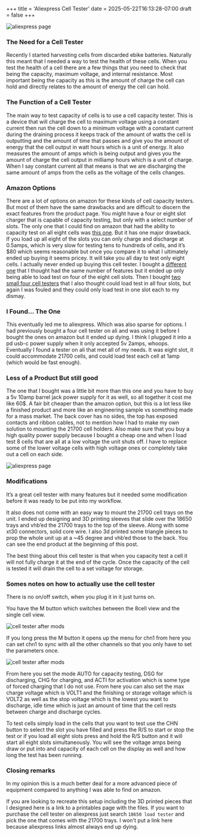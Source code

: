+++
title = 'Aliexpress Cell Tester'
date = 2025-05-22T16:13:28-07:00
draft = false
+++

![aliexpress page](/img/post/aliexpress-cell-tester/2.png)

### The Need for a Cell Tester
Recently I started harvesting cells from discarded ebike batteries. Naturally this meant that I needed a way to test the health of these cells. When you test the health of a cell there are a few things that you need to check that being the capacity, maximum voltage, and internal resistance. Most important being the capacity as this is the amount of charge the cell can hold and directly relates to the amount of energy the cell can hold. 

### The Function of a Cell Tester
The main way to test capacity of cells is to use a cell capacity tester. This is a device that will charge the cell to maximum voltage using a constant current then run the cell down to a minimum voltage with a constant current during the draining process it keeps track of the amount of watts the cell is outputting and the amount of time that passes and give you the amount of energy that the cell output in watt hours which is a unit of energy. It also measures the amount of amps which is being output and gives you the amount of charge the cell output in milliamp hours which is a unit of charge. When I say constant current all that means is that we are discharging the same amount of amps from the cells as the voltage of the cells changes. 

### Amazon Options
There are a lot of options on amazon for these kinds of cell capacity testers. But most of them have the same drawbacks and are difficult to discern the exact features from the product page. You might have a four or eight slot charger that is capable of capacity testing, but only with a select number of slots. The only one that I could find on amazon that had the ability to capacity test on all eight cells was [this one](https://a.co/d/1zsVtpr). But it has one major drawback. If you load up all eight of the slots you can only charge and discharge at 0.5amps, which is very slow for testing tens to hundreds of cells, and it’s $80 which seems reasonable but once you compare it to what I ultimately ended up buying it seems pricey. It will take you all day to test only eight cells. I actually never ended up buying this cell tester. I bought a [different one](https://www.amazon.com/dp/B09KN4RJ3F?ref=ppx_yo2ov_dt_b_fed_asin_title) that I thought had the same number of features but it ended up only being able to load test on four of the eight cell slots. Then I bought [two small four cell testers](https://a.co/d/cqRs9DX) that I also thought could load test in all four slots, but again I was fouled and they could only load test in one slot each to my dismay.

### I Found... The One
This eventually led me to aliexpress. Which was also sparse for options. I had previously bought a four cell tester on ali and was using it before I bought the ones on amazon but it ended up dying. I think I plugged it into a pd usb-c power supply when it only accepted 5v 2amps, whoops. Eventually I found a tester on ali that met all of my needs. It was eight slot, it could accommodate 21700 cells, and could load test each cell at 1amp (which would be fast enough).

### Less of a Product But still good
The one that I bought was a little bit more than this one and you have to buy a 5v 10amp barrel jack power supply for it as well, so all together it cost me like 60$. A fair bit cheaper than the amazon option, but this is a lot less like a finished product and more like an engineering sample vs something made for a mass market. The back cover has no sides, the top has exposed contacts and ribbon cables, not to mention how I had to make my own solution to mounting the 21700 cell holders. Also make sure that you buy a high quality power supply because I bought a cheap one and when I load test 8 cells that are all at a low voltage the unit shuts off. I have to replace some of the lower voltage cells with high voltage ones or completely take out a cell on each side. 

![aliexpress page](/img/post/aliexpress-cell-tester/1.png)

### Modifications
It’s a great cell tester with many features but it needed some modification before it was ready to be put into my workflow. 

It also does not come with an easy way to mount the 21700 cell trays on the unit. I ended up designing and 3D printing sleeves that slide over the 18650 trays and vhb’ed the 21700 trays to the top of the sleeve. Along with some xt30 connectors, solid core wire. I also 3d printed some triangle pieces to prop the whole unit up at a ~45 degree and vhb’ed those to the back. You can see the end product at the beginning of this post.

The best thing about this cell tester is that when you capacity test a cell it will not fully charge it at the end of the cycle. Once the capacity of the cell is tested it will drain the cell to a set voltage for storage. 

### Somes notes on how to actually use the cell tester

There is no on/off switch, when you plug it in it just turns on.

You have the M button which switches between the 8cell view and the single cell view. 

![cell tester after mods](/img/post/aliexpress-cell-tester/3.png)

If you long press the M button it opens up the menu for chn1 from here you can set chn1 to sync with all the other channels so that you only have to set the parameters once. 

![cell tester after mods](/img/post/aliexpress-cell-tester/4.png)

From here you set the mode AUTO for capacity testing, DSG for discharging, CHG for charging, and ACTI for activation which is some type of forced charging that I do not use. From here you can also set the max charge voltage which is VOLT1 and the finishing or storage voltage which is VOLT2 as well as the stop voltage which is the lowest you want to discharge, idle time which is just an amount of time that the cell rests between charge and discharge cycles. 

To test cells simply load in the cells that you want to test use the CHN button to select the slot you have filled and press the R/S to start or stop the test or if you load all eight slots press and hold the R/S button and it will start all eight slots simultaneously. You will see the voltage amps being draw or put into and capacity of each cell on the display as well and how long the test has been running.

### Closing remarks
In my opinion this is a much better deal for a more advanced piece of equipment compared to anything I was able to find on amazon. 

If you are looking to recreate this setup including the 3D printed pieces that I designed here is a link to a printables page with the files. If you want to purchase the cell tester on aliexpress just search `18650 load tester` and pick the one that comes with the 21700 trays. I won't put a link here because aliexpress links almost always end up dying.




